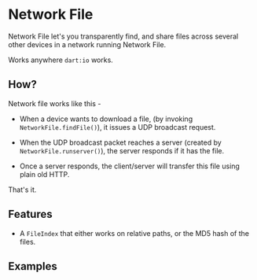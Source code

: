 # Network File

Network File let's you transparently find, 
and share files across several other devices in a network running Network File.

Works anywhere `dart:io` works.

## How?

Network file works like this -

- When a device wants to download a file, (by invoking `NetworkFile.findFile()`),
it issues a UDP broadcast request.

- When the UDP broadcast packet reaches a server (created by `NetworkFile.runserver()`),
the server responds if it has the file.

- Once a server responds, the client/server will transfer this file using plain old HTTP.

That's it.

## Features

- A `FileIndex` that either works on relative paths, or the MD5 hash of the files.


## Examples

